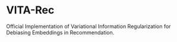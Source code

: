 # VITA-Rec
Official Implementation of Variational Information Regularization for Debiasing Embeddings in Recommendation.
